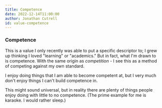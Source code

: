 ```yaml
---
title: Competence
date: 2022-12-14T11:00:00
author: Jonathan Cutrell
id: value-competence
---
```


### Competence

This is a value I only recently was able to put a specific descriptor to; I grew up thinking I loved "learning" or "academics." But in fact, what I'm drawn to is competence. With the same origin as _competition_ - I see this as a method of competing against my own standard.

I enjoy doing things that I am able to become competent at, but I very much don't enjoy things I can't build competence in.

This might sound universal, but in reality there are plenty of things people enjoy doing with little to no competence. (The prime example for me is karaoke. I would rather sleep.)
